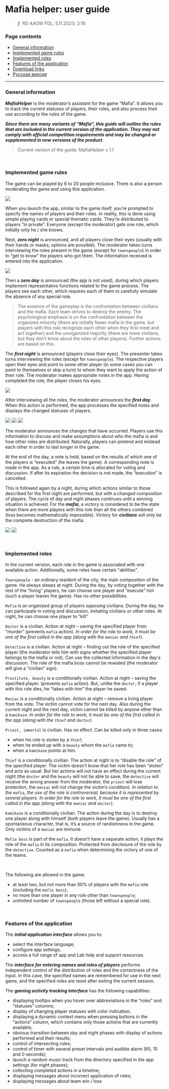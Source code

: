 # Mafia helper: user guide
> **ƒ** &nbsp;RD AAOW FDL; 5.11.2023; 2:18



### Page contents

- [General information](#general-information)
- [Implemented game rules](#implemented-game-rules)
- [Implemented roles](#implemented-roles)
- [Features of the application](#features-of-the-application)
- [Download links](https://adslbarxatov.github.io/DPArray#mafia-helper)
- [Русская версия](https://adslbarxatov.github.io/MafiaHelper/ru)

---

### General information

***MafiaHelper*** is the moderator’s assistant for the game “Mafia”. It allows you to track
the current statuses of players, their roles, and also process their use according to the rules
of the game.

***Since there are many variants of “Mafia”, this guide will outline the rules that are included
in the current version of the application. They may not comply with official competition requirements
and may be changed or supplemented in new versions of the product.***

> Current version of the guide: MafiaHelper v 1.1

&nbsp;



### Implemented game rules

The game can be played by 6 to 20 people inclusive. There is also a person moderating the game and using
this application.

<img src="/MafiaHelper/img/01_en.png" />

When you launch the app, similar to the game itself, you’re prompted to specify the names of players
and their roles. In reality, this is done using simple playing cards or special thematic cards. They’re
distributed to players “in private”. Everyone (except the moderator) gets one role, which initially
only he / she knows.

Next, ***zero night*** is announced, and all players close their eyes (usually with their hands or masks,
options are possible). The moderator takes turns interviewing the roles present in the game (except for
`townspeople`) in order to “get to know” the players who got them. The information received is entered
into the application.

<img src="/MafiaHelper/img/02_en.png" />

Then a ***zero day*** is announced (the app is not used), during which players implement representative
functions related to the game process. The players see each other, which requires each of them to carefully
simulate the absence of any special role.

> The essence of the gameplay is the confrontation between civilians and the mafia. Each team strives
> to destroy the enemy. The psychological emphasis is on the confrontation between the organized minority
> (there are initially fewer mafia in the game, but players with this role recognize each other when they
> first meet and act together) and the unorganized majority (there are more civilians, but they don’t know
> about the roles of other players). Further actions are based on this.

The ***first night*** is announced (players close their eyes). The presenter takes turns interviewing
the roles (except for `townspeople`). The respective players open their eyes and point to some other
player (in some cases you can point to themselves or skip a turn) to whom they want to apply the action
of their role. The moderator makes appropriate notes in the app. Having completed the role, the player
closes his eyes.

<img src="/MafiaHelper/img/03_en.png" />

After interviewing all the roles, the moderator announces the ***first day***. When this action is performed,
the app processes the specified notes and displays the changed statuses of players.

<img src="/MafiaHelper/img/04_en.png" />

<img src="/MafiaHelper/img/05_en.png" />

<img src="/MafiaHelper/img/06_en.png" />

The moderator announces the changes that have occurred. Players use this information to discuss and make
assumptions about who the mafia is and how other roles are distributed. Naturally, players can pretend
and mislead each other in order to last longer in the game.

At the end of the day, a vote is held, based on the results of which one of the players is “executed”
(he leaves the game). A corresponding note is made in the app. As a rule, a certain time is allocated
for voting and discussion. If after its expiration the decision is not made, the “execution” is cancelled.

This is followed again by a night, during which actions similar to those described for the first night
are performed, but with a changed composition of players. The cycle of day and night phases continues
until a winning situation is achieved. For the ***mafia***, a victory is considered to be the state
when there are more players with this role than all the others combined (loss becomes mathematically
impossible). Victory for ***civilians*** will only be the complete destruction of the mafia.

<img src="/MafiaHelper/img/07_en.png" />

<img src="/MafiaHelper/img/08_en.png" />

&nbsp;



### Implemented roles

In the current version, each role in the game is associated with one available action. Additionally,
some roles have certain "abilities".

`Townspeople` - an ordinary resident of the city, the main composition of the game. He always sleeps
at night. During the day, by voting together with the rest of the “living” players, he can choose
one player and “execute” him (such a player leaves the game). Has no other possibilities.

`Mafia` is an organized group of players opposing civilians. During the day, he can participate
in voting and discussion, imitating civilians or other roles. At night, he can choose one player
to “kill”.

`Doctor` is a civilian. Action at night – saving the specified player from “murder” (prevents `mafia`
action).
*In order for the role to work, it must be one of the first called in the app (along with the `maniac` and `thief`)*.

`Detective` is a civilian. Action at night – finding out the role of the specified player (the moderator
tells him with signs whether the specified player belongs to the mafia or not). Can use the collected
information in the day's discussion. The role of the mafia boss cannot be revealed (the moderator will
give a “civilian” sign).

`Prostitute, beauty` is a conditionally civilian. Action at night – saving the specified player.
(prevents `mafia` action). But, unlike the `doctor`, if a player
with this role dies, he “takes with him” the player he saved.

`Maniac` is a conditionally civilian. Action at night – remove a living player from the vote. The victim
cannot vote for the next day. Also during the current night and the next day, victim cannot be killed
by anyone other than a `kamikaze`.
*In order for the role to work, it must be one of the first called in the app (along with the `thief` and `doctor`)*.

`Priest, immortal` is civilian. Has no effect. Can be killed only in three cases:
- when his role is stolen by a `thief`;
- when he ended up with a `beauty` whom the `mafia` came to;
- when a `kamikaze` points at him.

`Thief` is a conditionally civilian. The action at night is to “disable the role” of the specified player.
The victim doesn’t know that her role has been “stolen” and acts as usual. But her actions will not have
an effect during the current night (the `doctor` and the `beauty` will not be able to save, the `detective`
will receive the wrong answer from the moderator, the `priest` will lose protection, the `maniac` will not
change the victim’s condition).
*In relation to the `mafia`, the use of the role is controversial, because it is represented by several players*.
*In order for the role to work, it must be one of the first called in the app (along with the `maniac` and `doctor`)*.

`Kamikaze` is a conditionally civilian. The action during the day is to destroy one player along with
himself (both players leave the game). Usually has a spontaneous character, that is, it’s a source of randomness
in the game. Only victims of a `maniac` are immune.

`Mafia boss` is part of the `mafia`. It doesn’t have a separate action, it plays the role of the `mafia`
in its composition. Protected from disclosure of the role by the `detective`. Counted as a `mafia` when
determining the victory of one of the teams.

&nbsp;

The following are allowed in the game:
- at least two, but not more than 50% of players with the `mafia` role (including the `mafia boss`);
- no more than one player in any role other than `townspeople`;
- unlimited number of `townspeople` (those left without a special role).

&nbsp;



### Features of the application

The ***initial application interface*** allows you to:
- select the interface language;
- configure app settings;
- access a full range of app and Lab help and support resources.

The ***interface for entering names and roles of players*** performs independent control of the distribution
of roles and the correctness of the input. In this case, the specified names are remembered for use in the next
game, and the specified roles are reset after exiting the current session.

The ***gaming activity tracking interface*** has the following capabilities:
- displaying tooltips when you hover over abbreviations in the “roles” and “statuses” columns;
- display of changing player statuses with color indication;
- displaying a dynamic context menu when pressing buttons in the “actions” column, which contains only those actions that are currently available;
- obvious transition between day and night phases with display of actions performed and their results;
- control of intersecting rules;
- control of timer with several preset intervals and audible alarm (60, 10 and 0 seconds);
- launch a random music track from the directory specified in the app settings (for night phases);
- collecting completed actions in a timeline;
- displaying messages about incorrect application of roles;
- displaying messages about team win / loss
